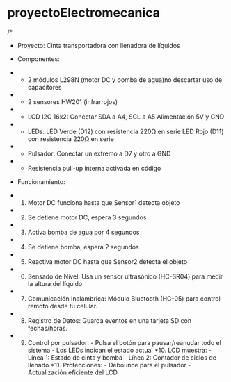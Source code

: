 # proyectoElectromecanica
/*
 * Proyecto: Cinta transportadora con llenadora de líquidos
 * Componentes:
 * - 2 módulos L298N (motor DC y bomba de agua)no descartar uso de capacitores
 * - 2 sensores HW201 (infrarrojos)
 * - LCD I2C 16x2: Conectar SDA a A4, SCL a A5 Alimentación 5V y GND
 * - LEDs: 
     LED Verde (D12) con resistencia 220Ω en serie
     LED Rojo (D11) con resistencia 220Ω en serie
 * - Pulsador: Conectar un extremo a D7 y otro a GND
 * - Resistencia pull-up interna activada en código
 
 * Funcionamiento:
 * 1. Motor DC funciona hasta que Sensor1 detecta objeto
 * 2. Se detiene motor DC, espera 3 segundos
 * 3. Activa bomba de agua por 4 segundos
 * 4. Se detiene bomba, espera 2 segundos
 * 5. Reactiva motor DC hasta que Sensor2 detecta el objeto
 * 6. Sensado de Nivel: Usa un sensor ultrasónico (HC-SR04) para medir la altura del líquido.
 * 7. Comunicación Inalámbrica: Módulo Bluetooth (HC-05) para control remoto desde tu celular.
 * 8. Registro de Datos: Guarda eventos en una tarjeta SD con fechas/horas.
 * 9. Control por pulsador:
          - Pulsa el botón para pausar/reanudar todo el sistema
          - Los LEDs indican el estado actual
 *10. LCD muestra:
          - Línea 1: Estado de cinta y bomba
          - Línea 2: Contador de ciclos de llenado
 *11. Protecciones:
          - Debounce para el pulsador
          - Actualización eficiente del LCD
